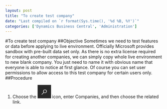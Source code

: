 ```yaml
---
layout: post
title: "To create test company"
date: "Last compiled on `r format(Sys.time(), '%d %B, %Y')`"
categories: ['Dynamics Business Central', 'Administration']
---
```

#To create test company
##Objective
Sometimes we need to test features or data before applying to live environment. Officially Microsoft provides sandbox with pre-built data set only. As there is no extra license required for creating another companies, we can simply copy whole live environment to new blank company. You just need to name it with obvious name that everyone is able to notice at first glance. Of course you can set user permissions to allow access to this test company for certain users only.
##Procedure
1. Choose the ![Alt](/assets/images/icon_search.png "Search Icon") icon, enter Companies, and then choose the related link.